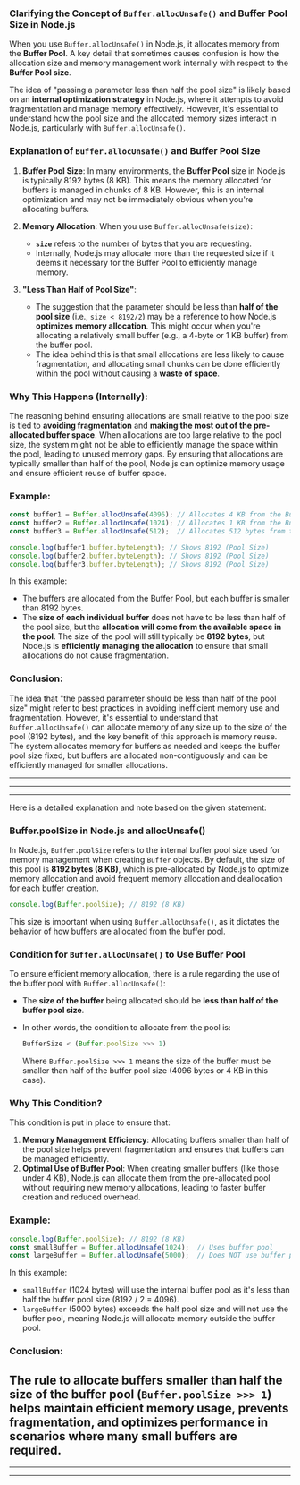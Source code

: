 ### **Clarifying the Concept of `Buffer.allocUnsafe()` and Buffer Pool Size in Node.js**

When you use `Buffer.allocUnsafe()` in Node.js, it allocates memory from the **Buffer Pool**. A key detail that sometimes causes confusion is how the allocation size and memory management work internally with respect to the **Buffer Pool size**.

The idea of "passing a parameter less than half the pool size" is likely based on an **internal optimization strategy** in Node.js, where it attempts to avoid fragmentation and manage memory effectively. However, it's essential to understand how the pool size and the allocated memory sizes interact in Node.js, particularly with `Buffer.allocUnsafe()`.

### **Explanation of `Buffer.allocUnsafe()` and Buffer Pool Size**

1. **Buffer Pool Size**: In many environments, the **Buffer Pool** size in Node.js is typically 8192 bytes (8 KB). This means the memory allocated for buffers is managed in chunks of 8 KB. However, this is an internal optimization and may not be immediately obvious when you're allocating buffers.

2. **Memory Allocation**: When you use `Buffer.allocUnsafe(size)`:
   - **`size`** refers to the number of bytes that you are requesting.
   - Internally, Node.js may allocate more than the requested size if it deems it necessary for the Buffer Pool to efficiently manage memory.

3. **"Less Than Half of Pool Size"**:
   - The suggestion that the parameter should be less than **half of the pool size** (i.e., `size < 8192/2`) may be a reference to how Node.js **optimizes memory allocation**. This might occur when you're allocating a relatively small buffer (e.g., a 4-byte or 1 KB buffer) from the buffer pool.
   - The idea behind this is that small allocations are less likely to cause fragmentation, and allocating small chunks can be done efficiently within the pool without causing a **waste of space**. 

### **Why This Happens (Internally)**:
The reasoning behind ensuring allocations are small relative to the pool size is tied to **avoiding fragmentation** and **making the most out of the pre-allocated buffer space**. When allocations are too large relative to the pool size, the system might not be able to efficiently manage the space within the pool, leading to unused memory gaps. By ensuring that allocations are typically smaller than half of the pool, Node.js can optimize memory usage and ensure efficient reuse of buffer space.

### **Example**:

```javascript
const buffer1 = Buffer.allocUnsafe(4096); // Allocates 4 KB from the Buffer Pool
const buffer2 = Buffer.allocUnsafe(1024); // Allocates 1 KB from the Buffer Pool
const buffer3 = Buffer.allocUnsafe(512);  // Allocates 512 bytes from the Buffer Pool

console.log(buffer1.buffer.byteLength); // Shows 8192 (Pool Size)
console.log(buffer2.buffer.byteLength); // Shows 8192 (Pool Size)
console.log(buffer3.buffer.byteLength); // Shows 8192 (Pool Size)
```

In this example:
- The buffers are allocated from the Buffer Pool, but each buffer is smaller than 8192 bytes.
- The **size of each individual buffer** does not have to be less than half of the pool size, but the **allocation will come from the available space in the pool**. The size of the pool will still typically be **8192 bytes**, but Node.js is **efficiently managing the allocation** to ensure that small allocations do not cause fragmentation.

### **Conclusion**:
The idea that "the passed parameter should be less than half of the pool size" might refer to best practices in avoiding inefficient memory use and fragmentation. However, it's essential to understand that `Buffer.allocUnsafe()` can allocate memory of any size up to the size of the pool (8192 bytes), and the key benefit of this approach is memory reuse. The system allocates memory for buffers as needed and keeps the buffer pool size fixed, but buffers are allocated non-contiguously and can be efficiently managed for smaller allocations.

---
---
---

Here is a detailed explanation and note based on the given statement:

### Buffer.poolSize in Node.js and allocUnsafe()

In Node.js, `Buffer.poolSize` refers to the internal buffer pool size used for memory management when creating `Buffer` objects. By default, the size of this pool is **8192 bytes (8 KB)**, which is pre-allocated by Node.js to optimize memory allocation and avoid frequent memory allocation and deallocation for each buffer creation.

```javascript
console.log(Buffer.poolSize); // 8192 (8 KB)
```

This size is important when using `Buffer.allocUnsafe()`, as it dictates the behavior of how buffers are allocated from the buffer pool.

### Condition for `Buffer.allocUnsafe()` to Use Buffer Pool

To ensure efficient memory allocation, there is a rule regarding the use of the buffer pool with `Buffer.allocUnsafe()`:

- The **size of the buffer** being allocated should be **less than half of the buffer pool size**.
- In other words, the condition to allocate from the pool is:
  
  ```javascript
  BufferSize < (Buffer.poolSize >>> 1)
  ```

  Where `Buffer.poolSize >>> 1` means the size of the buffer must be smaller than half of the buffer pool size (4096 bytes or 4 KB in this case).

### Why This Condition?

This condition is put in place to ensure that:
1. **Memory Management Efficiency**: Allocating buffers smaller than half of the pool size helps prevent fragmentation and ensures that buffers can be managed efficiently.
2. **Optimal Use of Buffer Pool**: When creating smaller buffers (like those under 4 KB), Node.js can allocate them from the pre-allocated pool without requiring new memory allocations, leading to faster buffer creation and reduced overhead.

### Example:

```javascript
console.log(Buffer.poolSize); // 8192 (8 KB)
const smallBuffer = Buffer.allocUnsafe(1024);  // Uses buffer pool
const largeBuffer = Buffer.allocUnsafe(5000);  // Does NOT use buffer pool
```

In this example:
- `smallBuffer` (1024 bytes) will use the internal buffer pool as it's less than half the buffer pool size (8192 / 2 = 4096).
- `largeBuffer` (5000 bytes) exceeds the half pool size and will not use the buffer pool, meaning Node.js will allocate memory outside the buffer pool.

### Conclusion:

The rule to allocate buffers smaller than half the size of the buffer pool (`Buffer.poolSize >>> 1`) helps maintain efficient memory usage, prevents fragmentation, and optimizes performance in scenarios where many small buffers are required.
---
---
---

